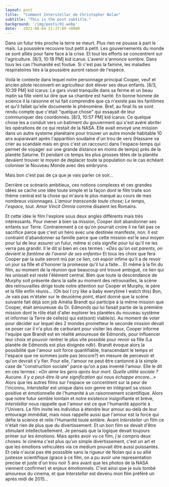 ```yaml
---
layout: post
title:  "Comment Interstellar de Christopher Nolan"
subtitle: "This is the post subtitle."
background: '/img/posts/01.webp'
date:   2021-08-04 21:37:09 +0000
---
```


Dans un futur très proche la terre se meurt. Plus rien ne pousse à part le maïs. La poussière recouvre tout petit à petit.
 Les gouvernements du monde se sont alliés pour faire face à la crise. Et tout les efforts se concentrent sur l'agriculture.
[8/3, 10:18 PM] kid icarus: L'avenir s'annonce sombre. Dans tous les cas l'humanité est foutue. Si c'est pas la famine, les maladies respiratoires liés à la poussière auront raison de l'espèce.

Voilà le contexte dans lequel notre personnage principal Cooper, veuf et ancien pilote reconverti en agriculteur doit élever ses deux enfants.
[8/3, 10:39 PM] kid icarus: Le gars vivait tranquille dans sa ferme et un beau matin sa fille vient lui dire que sa chambre est hanté. En bonne homme de science il la raisonne et lui fait comprendre que ça n'existe pas les fantômes et qu'il fallait qu'elle documente le phénomène. Bref, au final ils se sont rendu compte que c'etait "quelque chose" qui essayait de leur communiquer des coordonnés.
[8/3, 10:57 PM] kid icarus: Ce quelque chose les a conduit vers un batiment du gouverment  qui s'est avéré  abriter les opérations de ce qui restait de la NASA. Elle avait envoyé une mission dans un autre systeme planétaire pour trouver un autre monde habitable 10 ans auparavant après l'apparition soudaine d'un trou de vers (Hassane va crier au scandale mais en gros c'est un raccourci dans l'espace-temps qui permet de voyager sur une grande distance en moins de temps) près de la planète Saturne.
Et pendant ce temps les plus grosses têtes de la planète devaient trouver le moyen de deplacer toute la population ou le cas échéant coloniser le Nouveau Monde avec des embryons.

Mais bon c'est pas de ça que je vais parler ce soir...

Derrière ce scénario ambitieux, ces notions complexes et ces grandes idées se cache une idée toute simple et la façon dont le film traite son thème central est la chose qui m'aura le plus marqué au cours de mes nombreux visionnages. 
*L'amour transcende toute chose; Le temps, l'espace, tout.* _Amor Vincit Omnia_ comme disaient les Romains.

Et cette idée le film l'explore sous deux angles différents mais très intéressants.
Pour mener à bien sa mission, Cooper doit abandonner ses enfants sur Terre. Contrairement à ce qu'on pourrait croire il ne fait pas ce sacrifice parce que c'est un héro avec une destinée manifeste, non. Il est contraint d'abandonner sa famille parce que cette mission est le seul moyen pour lui de leur assurer un futur, même si cela signifie pour lui qu'il ne les verra pas grandir. Il le dit si bien en ces termes : _«Dès qu'on est parents, on devient le fantôme de l'avenir de ses enfants»_
Et tous les choix que fera Cooper par la suite seront mû par ce lien, cet espoir infime qu'il a de revoir un jour sa fille et d'honorer la promesse qu'il lui a faite...
Et même à la fin du film, au moment de la réunion que beaucoup ont trouvé ambiguë, ce lien qui les unissait est resté l'élément central. Bien que toute la descendance de Murphy soit présente dans la salle au moment des retrouvailles, la scène des retrouvailles dirige toute notre attention sur Cooper et Murphy, le père et la fille enfin réunis... (Oh boi I cry like a baby everytime I watch this)
Bon, Je vais pas m'étaler sur le deuxième point, étant donné que la scène suivante fait déjà son job
Amélia Brandt qui participe à la même mission que Cooper, était amoureuse du Dr. Edmonds qui lui faisait partie de la première mission dont le rôle était d'aller explorer les planètes du nouveau système et informer la Terre de celle(s) qui est(sont) viable(s). Au moment de voter pour décider sur  lequel des 2 mondes prometteur le seconde mission devait se poser car il n'a plus de carburant pour visiter les deux, Cooper informe l'equipe que Brandt est en réalité amoureuse de Edmonds, pour influencer leur choix et pouvoir rentrer le plus vite possible pour revoir sa fille (La planète de Edmonds est plus éloignée ndlr).
Brandt évoque alors la possibilité que l'amour soit force quantifiable, transcendant le temps et l'espace que ne sommes juste pas (encore?) en mesure de percevoir et qu'on devrait s'y fier. Pour elle, l'amour ne peut être cantonné à la simple case de "construction sociale" parce qu'on a pas inventé l'amour. Elle le dit en ces termes : _«On aime les gens après leur mort. Quelle utilité sociale ? Aucune. Il y a peut-être là une signification qui nous échappe encore...»_
Alors que les autres films sur l'espace se concentrent sur la peur de l'inconnu, _Interstellar_ est unique dans son genre en intégrant sa vision positive et émotionnelle de l'humanité à un raisonnement scientifique. Alors que notre futur semble lointain et notre existence insignifiante et brève, _Interstellar_ nous rappelle que l'amour est ce que l'humanité apporte à l'Univers. Le film invite les individus à étendre leur amour au-delà de leur entourage immédiat, mais nous rappelle aussi que l'amour est la force qui défie la science et relie l'Humanité toute entière.
Avant _Interstellar_ un film ce n'était rien de plus que du divertissement. Et un bon film se devait d'être stimulant intellectuellement. Je pensais que la logique devait toujours primer sur les émotions. Mais après avoir vu ce film, j'ai compris deux choses: le cinéma c'est plus qu'un simple divertissement, c'est un art et que les emotions vehiculées via ce medium pouvait être aussi puissantes. Et cela n'aurai pas été posssible sans la rigueur de Nolan qui a su allié justesse scientifique (grace à ce film, on a pu avoir une representation precise et juste d'un trou noir 5 ans avant que les photos de la NASA viennent confirmer) et enjeux émotionnels. C'est ainsi que je suis tombé amoureux du cinema, et que _Interstellar_ est devenu mon film préféré un après midi de 2015...

